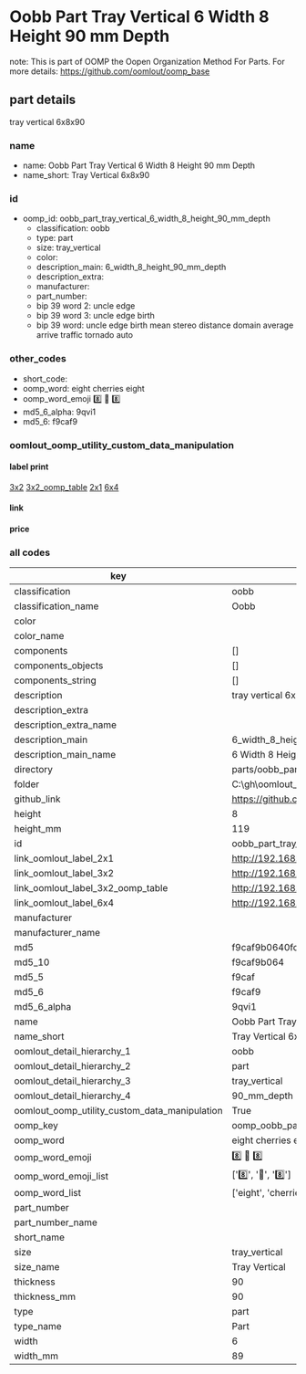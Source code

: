 # Oobb Part Tray Vertical 6 Width 8 Height 90 mm Depth  

note: This is part of OOMP the Oopen Organization Method For Parts. For more details: https://github.com/oomlout/oomp_base

##  part details
  



tray vertical 6x8x90



### name
* name: Oobb Part Tray Vertical 6 Width 8 Height 90 mm Depth
* name_short: Tray Vertical 6x8x90 
### id
* oomp_id: oobb_part_tray_vertical_6_width_8_height_90_mm_depth
  * classification: oobb
  * type: part
  * size: tray_vertical
  * color: 
  * description_main: 6_width_8_height_90_mm_depth
  * description_extra: 
  * manufacturer: 
  * part_number: 
  * bip 39 word 2: uncle edge
  * bip 39 word 3: uncle edge birth
  * bip 39 word: uncle edge birth mean stereo distance domain average arrive traffic tornado auto

### other_codes
* short_code: 
* oomp_word: eight cherries eight
* oomp_word_emoji :eight: :cherries: :eight:
* md5_6_alpha: 9qvi1
* md5_6: f9caf9






### oomlout_oomp_utility_custom_data_manipulation
#### label print
[3x2](http://192.168.1.245:1112/?label=oomp%209qvi1)
[3x2_oomp_table](http://192.168.1.108:1112/?label=oomp%209qvi1)
[2x1](http://192.168.1.242:1112/?label=oomp%209qvi1)
[6x4](http://192.168.1.55:1112/?label=oomp%209qvi1)    

#### link

                              

#### price







### all codes 
| key | value |  
| --- | --- |  
| classification | oobb |  
| classification_name | Oobb |  
| color |  |  
| color_name |  |  
| components | [] |  
| components_objects | [] |  
| components_string | [] |  
| description | tray vertical 6x8x90 |  
| description_extra |  |  
| description_extra_name |  |  
| description_main | 6_width_8_height_90_mm_depth |  
| description_main_name | 6 Width 8 Height 90 mm Depth |  
| directory | parts/oobb_part_tray_vertical_6_width_8_height_90_mm_depth |  
| folder | C:\gh\oomlout_oobb_version_4_generated_parts\parts\oobb_part_tray_vertical_6_width_8_height_90_mm_depth |  
| github_link | https://github.com/oomlout/oomlout_oomp_part_src/tree/main/parts/oobb_part_tray_vertical_6_width_8_height_90_mm_depth |  
| height | 8 |  
| height_mm | 119 |  
| id | oobb_part_tray_vertical_6_width_8_height_90_mm_depth |  
| link_oomlout_label_2x1 | http://192.168.1.242:1112/?label=oomp%209qvi1 |  
| link_oomlout_label_3x2 | http://192.168.1.245:1112/?label=oomp%209qvi1 |  
| link_oomlout_label_3x2_oomp_table | http://192.168.1.108:1112/?label=oomp%209qvi1 |  
| link_oomlout_label_6x4 | http://192.168.1.55:1112/?label=oomp%209qvi1 |  
| manufacturer |  |  
| manufacturer_name |  |  
| md5 | f9caf9b0640fc81cfeeac89c2d519764 |  
| md5_10 | f9caf9b064 |  
| md5_5 | f9caf |  
| md5_6 | f9caf9 |  
| md5_6_alpha | 9qvi1 |  
| name | Oobb Part Tray Vertical 6 Width 8 Height 90 mm Depth |  
| name_short | Tray Vertical 6x8x90  |  
| oomlout_detail_hierarchy_1 | oobb |  
| oomlout_detail_hierarchy_2 | part |  
| oomlout_detail_hierarchy_3 | tray_vertical |  
| oomlout_detail_hierarchy_4 | 90_mm_depth |  
| oomlout_oomp_utility_custom_data_manipulation | True |  
| oomp_key | oomp_oobb_part_tray_vertical_6_width_8_height_90_mm_depth |  
| oomp_word | eight cherries eight |  
| oomp_word_emoji | :eight: :cherries: :eight: |  
| oomp_word_emoji_list | [':eight:', ':cherries:', ':eight:'] |  
| oomp_word_list | ['eight', 'cherries', 'eight'] |  
| part_number |  |  
| part_number_name |  |  
| short_name |  |  
| size | tray_vertical |  
| size_name | Tray Vertical |  
| thickness | 90 |  
| thickness_mm | 90 |  
| type | part |  
| type_name | Part |  
| width | 6 |  
| width_mm | 89 |  
